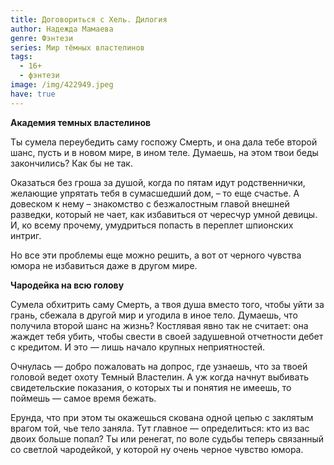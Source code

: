 ```yaml
---
title: Договориться с Хель. Дилогия
author: Надежда Мамаева
genre: Фэнтези
series: Мир тёмных властелинов
tags:
  - 16+
  - фэнтези
image: /img/422949.jpeg
have: true
---
```

**Академия темных властелинов**

Ты сумела переубедить саму госпожу Смерть, и она дала тебе второй шанс, пусть и в новом мире, в ином теле. Думаешь, на этом твои беды закончились? Как бы не так.

Оказаться без гроша за душой, когда по пятам идут родственнички, желающие упрятать тебя в сумасшедший дом, – то еще счастье. А довеском к нему – знакомство с безжалостным главой внешней разведки, который не чает, как избавиться от чересчур умной девицы. И, ко всему прочему, умудриться попасть в переплет шпионских интриг.

Но все эти проблемы еще можно решить, а вот от черного чувства юмора не избавиться даже в другом мире.



**Чародейка на всю голову**

Сумела обхитрить саму Смерть, а твоя душа вместо того, чтобы уйти за грань, сбежала в другой мир и угодила в иное тело. Думаешь, что получила второй шанс на жизнь? Костлявая явно так не считает: она жаждет тебя убить, чтобы свести в своей задушевной отчетности дебет с кредитом. И это — лишь начало крупных неприятностей.

Очнулась — добро пожаловать на допрос, где узнаешь, что за твоей головой ведет охоту Темный Властелин. А уж когда начнут выбивать свидетельские показания, о которых ты и понятия не имеешь, то поймешь — самое время бежать.

Ерунда, что при этом ты окажешься скована одной цепью с заклятым врагом той, чье тело заняла. Тут главное — определиться: кто из вас двоих больше попал? Ты или ренегат, по воле судьбы теперь связанный со светлой чародейкой, у которой ну очень черное чувство юмора.